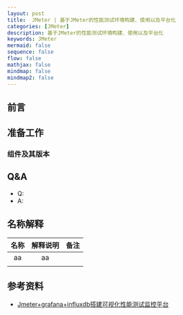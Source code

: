 ```yaml
---
layout: post
title:  JMeter | 基于JMeter的性能测试环境构建、使用以及平台化
categories: [JMeter]
description: 基于JMeter的性能测试环境构建、使用以及平台化
keywords: JMeter
mermaid: false
sequence: false
flow: false
mathjax: false
mindmap: false
mindmap2: false
---
```


## 前言 <br>


## 准备工作
### 组件及其版本


  
## Q&A
- Q: 
- A:



## 名称解释

| 名称 | 解释说明 |  备注   | 
|:--:|:----:|:-----:|
| aa |  aa  |  |
|    |      |  |







## 参考资料
- [Jmeter+grafana+influxdb搭建可视化性能测试监控平台](https://www.cnblogs.com/ychun/p/17657146.html)